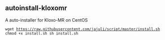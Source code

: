<h2>autoinstall-kloxomr</h2>
A auto-installer for Kloxo-MR on CentOS

<code>wget https://raw.githubusercontent.com/jajuli/script/master/install.sh
chmod +x install.sh
sh install.sh</code>
